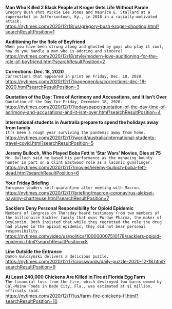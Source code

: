 **Man Who Killed 2 Black People at Kroger Gets Life Without Parole**\
`Gregory Bush shot Vickie Lee Jones and Maurice E. Stallard at a  supermarket in Jeffersontown, Ky., in 2018 in a racially-motivated attack.`\
https://nytimes.com/2020/12/18/us/gregory-bush-kroger-shooting.html?searchResultPosition=1

**Auditioning for the Role of Boyfriend**\
`When you have been strung along and ghosted by guys who play it cool, how do you handle a man who is adoring and sincere?`\
https://nytimes.com/2020/12/18/style/modern-love-auditioning-for-the-role-of-boyfriend.html?searchResultPosition=2

**Corrections: Dec. 18, 2020**\
`Corrections that appeared in print on Friday, Dec. 18, 2020.`\
https://nytimes.com/2020/12/17/pageoneplus/corrections-dec-18-2020.html?searchResultPosition=3

**Quotation of the Day: Time of Acrimony and Accusations, and It Isn’t Over**\
`Quotation of the Day for Friday, December 18, 2020.`\
https://nytimes.com/2020/12/17/todayspaper/quotation-of-the-day-time-of-acrimony-and-accusations-and-it-isnt-over.html?searchResultPosition=4

**International students in Australia prepare to spend the holidays away from family**\
`It’s been a rough year surviving the pandemic away from home.`\
https://nytimes.com/2020/12/17/world/australia/international-students-travel-covid.html?searchResultPosition=5

**Jeremy Bulloch, Who Played Boba Fett in ‘Star Wars’ Movies, Dies at 75**\
`Mr. Bulloch said he based his performance as the menacing bounty hunter in part on a Clint Eastwood role as a laconic gunslinger.`\
https://nytimes.com/2020/12/17/movies/jeremy-bulloch-boba-fett-dead.html?searchResultPosition=6

**Your Friday Briefing**\
`European leaders self-quarantine after meeting with Macron.`\
https://nytimes.com/2020/12/17/briefing/macron-coronavirus-aleksei-navalny-chartreuse.html?searchResultPosition=7

**Sacklers Deny Personal Responsibility for Opioid Epidemic**\
`Members of Congress on Thursday heard testimony from two members of the billionaire Sackler family that owns Purdue Pharma, the maker of OxyContin. Both insisted that while they regretted the role the drug had played in the opioid epidemic, they did not bear personal responsibility.`\
https://nytimes.com/video/us/politics/100000007510178/sacklers-opioid-epidemic.html?searchResultPosition=8

**Line Outside the Entrance**\
`Damon Gulczynski delivers a delicious puzzle.`\
https://nytimes.com/2020/12/17/crosswords/daily-puzzle-2020-12-18.html?searchResultPosition=9

**At Least 240,000 Chickens Are Killed in Fire at Florida Egg Farm**\
`The financial loss from the fire, which destroyed two barns owned by Cal-Maine Foods in Dade City, Fla., was estimated at $1 million, officials said.`\
https://nytimes.com/2020/12/17/us/farm-fire-chickens-fl.html?searchResultPosition=10

